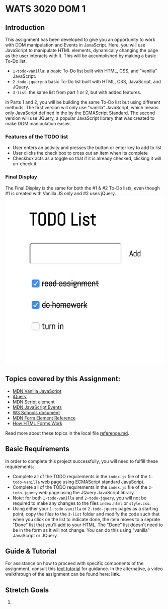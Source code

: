 # WATS 3020 DOM 1

## Introduction

This assignment has been developed to give you an opportunity to work with DOM manipulation and Events in JavaScript. Here, you will use JavaScript to manipulate HTML elements, dynamically changing the page as the user interacts with it. This will be accomplished by making a basic To-Do list.

* `1-todo-vanilla`: a basic To-Do list built with HTML, CSS, and "vanilla" JavaScript.
* `2-todo-jquery`: a basic To-Do list built with HTML, CSS, JavaScript, and JQuery.
* `3-list`: the same list from part 1 or 2, but with added features.

In Parts 1 and 2, you will be building the same To-Do list but using different methods. The first version will only use "vanilla" JavaScript, which means only JavaScript defined in the by the ECMAScript Standard. The second version will use JQuery, a popular JavaScript library that was created to make DOM manipulation easier.

### Features of the TODO list
* User enters an activity and presses the button or enter key to add to list
* User clicks the check box to cross out an item when its complete
* Checkbox acts as a toggle so that if it is already checked, clicking it will un-check it

### Final Display
The Final Display is the same for both the #1 & #2 To-Do lists, even though #1 is created with Vanilla JS only and #2 uses jQuery.
![A screenshot of the Final To-Do list.](./images/todo-list.png)

## Topics covered by this Assignment:
* [MDN Vanilla JavaScript](https://developer.mozilla.org/en-US/docs/Web/JavaScript)
* [jQuery](https://jquery.com/)
* [MDN Script element](https://developer.mozilla.org/en-US/docs/Web/HTML/Element/script)
* [MDN JavaScript Events](https://developer.mozilla.org/en-US/docs/Web/Events)
* [W3 Schools document](https://www.w3schools.com/js/js_htmldom_document.asp)
* [MDN Form Element Reference](https://developer.mozilla.org/en-US/docs/Web/HTML/Element#Forms)
* [How HTML Forms Work](http://javascript-coder.com/html-form/html-form-tutorial-p1.phtml)

Read more about these topics in the local file [reference.md](reference.md).

## Basic Requirements
In order to complete this project successfully, you will need to fulfill these requirements:
* Complete all of the TODO requirements in the `index.js` file of the `1-todo-vanilla` web page using ECMAScript standard JavaScript.
* Complete all of the TODO requirements in the `index.js` file of the `2-todo-jquery` web page using the JQuery JavaScript library.
* Note: for both `1-todo-vanilla` and `2-todo-jquery`, you will not be required to make any changes to the files `index.html` or `style.css`.
* Using either your `1-todo-vanilla` or `2-todo-jquery` pages as a starting point, copy the files to the `3-list` folder and modify the code such that when you click on the list to indicate done, the item moves to a seprate "Done" list that you'll add to your HTML.  The "Done" list doesn't need to be in the form as it will not change. You can do this using "vanilla" JavaScript or JQuery. 

## Guide & Tutorial
For assistance on how to proceed with specific components of the assignment, consult this [text tutorial](./tutorials.md) for guidance. In the alternative, a video walkthrough of the assignment can be found here: **link**.

## Stretch Goals
1. 